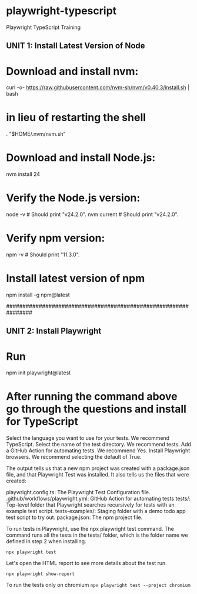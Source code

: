 # playwright-typescript
Playwright TypeScript Training

## UNIT 1: Install Latest Version of Node

# Download and install nvm:
curl -o- https://raw.githubusercontent.com/nvm-sh/nvm/v0.40.3/install.sh | bash

# in lieu of restarting the shell
\. "$HOME/.nvm/nvm.sh"

# Download and install Node.js:
nvm install 24

# Verify the Node.js version:
node -v # Should print "v24.2.0".
nvm current # Should print "v24.2.0".

# Verify npm version:
npm -v # Should print "11.3.0".

# Install latest version of npm
npm install -g npm@latest

################################################################


## UNIT 2: Install Playwright

# Run
npm init playwright@latest

# After running the command above go through the questions and install for TypeScript
Select the language you want to use for your tests. We recommend TypeScript.
Select the name of the test directory. We recommend tests.
Add a GitHub Action for automating tests. We recommend Yes.
Install Playwright browsers. We recommend selecting the default of True.

The output tells us that a new npm project was created with a package.json file, and that Playwright Test was installed. It also tells us the files that were created:

playwright.config.ts: The Playwright Test Configuration file.
.github/workflows/playwright.yml: GitHub Action for automating tests
tests/: Top-level folder that Playwright searches recursively for tests with an example test script.
tests-examples/: Staging folder with a demo todo app test script to try out.
package.json: The npm project file.


To run tests in Playwright, use the npx playwright test command. The command runs all the tests in the tests/ folder, which is the folder name we defined in step 2 when installing.

`npx playwright test`

Let's open the HTML report to see more details about the test run.

`npx playwright show-report`

To run the tests only on chromium
`npx playwright test --project chromium`